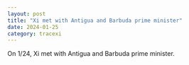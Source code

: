 ```yaml
---
layout: post
title: "Xi met with Antigua and Barbuda prime minister"
date: 2024-01-25
category: tracexi
---
```


On 1/24, Xi met with Antigua and Barbuda prime minister.

